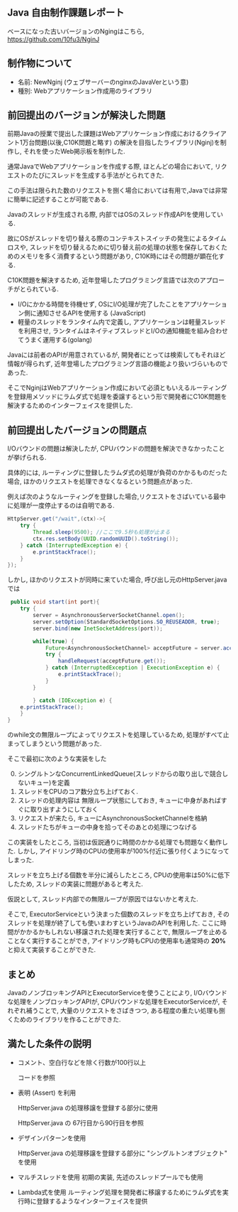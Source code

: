 ## Java 自由制作課題レポート

ベースになった古いバージョンのNgingはこちら, https://github.com/10fu3/NginJ

## 制作物について
- 名前: NewNginj (ウェブサーバーのnginxのJavaVerという意)
- 種別: Webアプリケーション作成用のライブラリ

## 前回提出のバージョンが解決した問題

前期Javaの授業で提出した課題はWebアプリケーション作成におけるクライアント1万台問題(以後,C10K問題と略す) の解決を目指したライブラリ(Nginj)を制作し, それを使ったWeb掲示板を制作した.

通常JavaでWebアプリケーションを作成する際, ほとんどの場合において, リクエストのたびにスレッドを生成する手法がとられてきた.

この手法は限られた数のリクエストを捌く場合においては有用で,Javaでは非常に簡単に記述することが可能である.

Javaのスレッドが生成される際, 内部ではOSのスレッド作成APIを使用している.

故にOSがスレッドを切り替える際のコンテキストスイッチの発生によるタイムロスや, スレッドを切り替えるために切り替え前の処理の状態を保存しておくためのメモリを多く消費するという問題があり, C10K時にはその問題が顕在化する.

C10K問題を解決するため, 近年登場したプログラミング言語では次のアプローチがとられている.
  - I/Oにかかる時間を待機せず, OSにI/O処理が完了したことをアプリケーション側に通知させるAPIを使用する (JavaScript)
  - 軽量のスレッドをランタイム内で定義し, アプリケーションは軽量スレッドを利用させ, ランタイムはネイティブスレッドとI/Oの通知機能を組み合わせてうまく運用する(golang)

Javaには前者のAPIが用意されているが, 開発者にとっては検索してもそれほど情報が得られず, 近年登場したプログラミング言語の機能より扱いづらいものであった.

そこでNginjはWebアプリケーション作成において必須ともいえるルーティングを登録用メソッドにラムダ式で処理を委譲するという形で開発者にC10K問題を解決するためのインターフェイスを提供した.

## 前回提出したバージョンの問題点
I/Oバウンドの問題は解決したが, CPUバウンドの問題を解決できなかったことが挙げられる.

具体的には, ルーティングに登録したラムダ式の処理が負荷のかかるものだった場合, ほかのリクエストを処理できなくなるという問題点があった.

例えば次のようなルーティングを登録した場合,リクエストをさばいている最中に処理が一度停止するのは自明である.

```java
HttpServer.get("/wait",(ctx)->{
    try {
        Thread.sleep(9500); //ここで9.5秒も処理が止まる
        ctx.res.setBody(UUID.randomUUID().toString());
    } catch (InterruptedException e) {
        e.printStackTrace();
    }
});
```
しかし, ほかのリクエストが同時に来ていた場合,
呼び出し元のHttpServer.javaでは
```java
 public void start(int port){
    try {
        server = AsynchronousServerSocketChannel.open();
        server.setOption(StandardSocketOptions.SO_REUSEADDR, true);
        server.bind(new InetSocketAddress(port));

        while(true) {
            Future<AsynchronousSocketChannel> acceptFuture = server.accept();
            try {
                handleRequest(acceptFuture.get());
            } catch (InterruptedException | ExecutionException e) {
                e.printStackTrace();
            }
        }

        } catch (IOException e) {
    e.printStackTrace();
    }
}
```
のwhile文の無限ループによってリクエストを処理しているため, 処理がすべて止まってしまうという問題があった.

そこで最初に次のような実装をした

0. シングルトンなConcurrentLinkedQueue(スレッドからの取り出しで競合しないキュー)を定義
1. スレッドをCPUのコア数分立ち上げておく.
2. スレッドの処理内容は 無限ループ状態にしておき, キューに中身があればすぐに取り出すようにしておく
3. リクエストが来たら, キューにAsynchronousSocketChannelを格納
4. スレッドたちがキューの中身を拾ってそのあとの処理につなげる

この実装をしたところ, 当初は仮説通りに時間のかかる処理でも問題なく動作した.
しかし, アイドリング時のCPUの使用率が100%付近に張り付くようになってしまった.

スレッドを立ち上げる個数を半分に減らしたところ, CPUの使用率は50%に低下したため, スレッドの実装に問題があると考えた.

仮説として, スレッド内部での無限ループが原因ではないかと考えた.

そこで, ExecutorServiceという決まった個数のスレッドを立ち上げておき, そのスレッドを処理が終了しても使いまわすというJavaのAPIを利用した.
ここに時間がかかるかもしれない移譲された処理を実行することで, 無限ループを止めることなく実行することができ, アイドリング時もCPUの使用率も通常時の **20%** と抑えて実装することができた.

## まとめ
JavaのノンブロッキングAPIとExecutorServiceを使うことにより, I/Oバウンドな処理をノンブロッキングAPIが, CPUバウンドな処理をExecutorServiceが, それぞれ補うことで, 大量のリクエストをさばきつつ, ある程度の重たい処理も捌くためのライブラリを作ることができた.

## 満たした条件の説明
- コメント、空白行などを除く行数が100行以上 
  
  コードを参照

  
- 表明 (Assert) を利用
  
  HttpServer.java の処理移譲を登録する部分に使用

  HttpServer.java の 67行目から90行目を参照

  
- デザインパターンを使用

  HttpServer.java の処理移譲を登録する部分に "シングルトンオブジェクト" を使用


- マルチスレッドを使用
  初期の実装, 先述のスレッドプールでも使用
  
  
- Lambda式を使用
  ルーティング処理を開発者に移譲するためにラムダ式を実行時に登録するようなインターフェイスを提供
  
